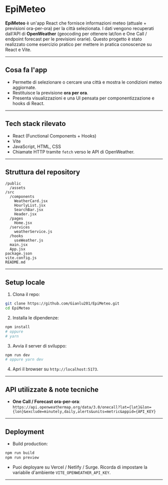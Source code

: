 # EpiMeteo

**EpiMeteo** è un'app React che fornisce informazioni meteo (attuale + previsioni ora-per-ora) per la città selezionata. I dati vengono recuperati dall'API di **OpenWeather** (geocoding per ottenere lat/lon e One Call / endpoint forecast per le previsioni orarie). Questo progetto è stato realizzato come esercizio pratico per mettere in pratica conoscenze su React e Vite.

---

## Cosa fa l'app
- Permette di selezionare o cercare una città e mostra le condizioni meteo aggiornate.  
- Restituisce la previsione **ora per ora**. 
- Presenta visualizzazioni e una UI pensata per componentizzazione e hooks di React.

---

## Tech stack rilevato
- React (Functional Components + Hooks)  
- Vite 
- JavaScript, HTML, CSS  
- Chiamate HTTP tramite `fetch` verso le API di OpenWeather.

---

## Struttura del repository

```
/public
  /assets
/src
  /components
    WeatherCard.jsx
    HourlyList.jsx
    SearchBar.jsx
    Header.jsx
  /pages
    Home.jsx
  /services
    weatherService.js
  /hooks
    useWeather.js
  main.jsx
  App.jsx
package.json
vite.config.js
README.md
```

---

## Setup locale

1. Clona il repo:
```bash
git clone https://github.com/Gianlu201/EpiMeteo.git
cd EpiMeteo
```

2. Installa le dipendenze:
```bash
npm install
# oppure
# yarn
```

3. Avvia il server di sviluppo:
```bash
npm run dev
# oppure yarn dev
```

4. Apri il browser su `http://localhost:5173`.

---

## API utilizzate & note tecniche

- **One Call / Forecast ora-per-ora**: `https://api.openweathermap.org/data/3.0/onecall?lat={lat}&lon={lon}&exclude=minutely,daily,alerts&units=metric&appid={API_KEY}`

---

## Deployment
- Build production:
```bash
npm run build
npm run preview
```
- Puoi deployare su Vercel / Netlify / Surge. Ricorda di impostare la variabile d'ambiente `VITE_OPENWEATHER_API_KEY`.

---
